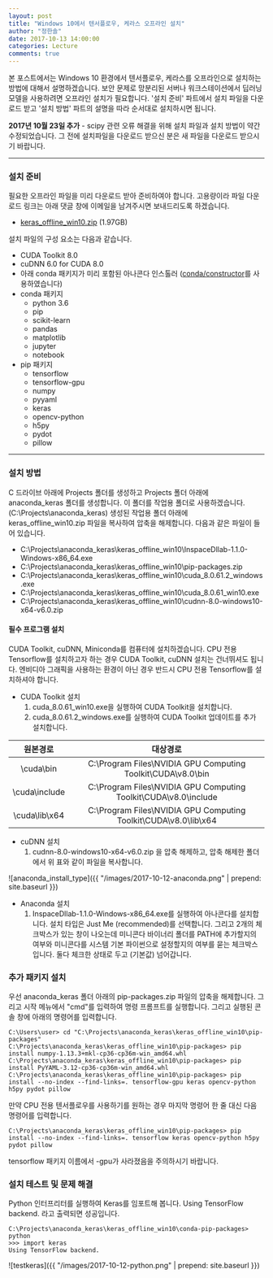 ```yaml
---
layout: post
title: "Windows 10에서 텐서플로우, 케라스 오프라인 설치"
author: "정한솔"
date: 2017-10-13 14:00:00
categories: Lecture
comments: true
---
```


본 포스트에서는 Windows 10 환경에서 텐서플로우, 케라스를 오프라인으로 설치하는 방법에 대해서 설명하겠습니다. 보안 문제로 망분리된 서버나 워크스테이션에서 딥러닝 모델을 사용하려면 오프라인 설치가 필요합니다. '설치 준비' 파트에서 설치 파일을 다운로드 받고 '설치 방법' 파트의 설명을 따라 순서대로 설치하시면 됩니다.

**2017년 10월 23일 추가** - scipy 관련 오류 해결을 위해 설치 파일과 설치 방법이 약간 수정되었습니다. 그 전에 설치파일을 다운로드 받으신 분은 새 파일을 다운로드 받으시기 바랍니다.

---

### 설치 준비

필요한 오프라인 파일을 미리 다운로드 받아 준비하여야 합니다. 고용량이라 파일 다운로드 링크는 아래 댓글 창에 이메일을 남겨주시면 보내드리도록 하겠습니다.

 * <u>keras_offline_win10.zip</u> (1.97GB)

설치 파일의 구성 요소는 다음과 같습니다.

 * CUDA Toolkit 8.0
 * cuDNN 6.0 for CUDA 8.0
 * 아래 conda 패키지가 미리 포함된 아나콘다 인스톨러 ([conda/constructor](https://github.com/conda/constructor)를 사용하였습니다)
 * conda 패키지
   * python 3.6
   * pip
   * scikit-learn
   * pandas
   * matplotlib
   * jupyter
   * notebook
 * pip 패키지
   * tensorflow
   * tensorflow-gpu
   * numpy
   * pyyaml
   * keras
   * opencv-python
   * h5py
   * pydot
   * pillow
 
---

### 설치 방법

C 드라이브 아래에 Projects 폴더를 생성하고 Projects 폴더 아래에 anaconda\_keras 폴더를 생성합니다. 이 폴더를 작업용 폴더로 사용하겠습니다. (C:\Projects\anaconda\_keras) 생성된 작업용 폴더 아래에 keras\_offline\_win10.zip 파일을 복사하여 압축을 해제합니다. 다음과 같은 파일이 들어 있습니다.

 * C:\Projects\anaconda\_keras\keras\_offline\_win10\InspaceDllab-1.1.0-Windows-x86_64.exe
 * C:\Projects\anaconda\_keras\keras\_offline\_win10\pip-packages.zip
 * C:\Projects\anaconda\_keras\keras\_offline\_win10\cuda\_8.0.61.2\_windows.exe
 * C:\Projects\anaconda\_keras\keras\_offline\_win10\cuda\_8.0.61\_win10.exe
 * C:\Projects\anaconda\_keras\keras\_offline\_win10\cudnn-8.0-windows10-x64-v6.0.zip

#### 필수 프로그램 설치

CUDA Toolkit, cuDNN, Miniconda를 컴퓨터에 설치하겠습니다. CPU 전용 Tensorflow를 설치하고자 하는 경우 CUDA Toolkit, cuDNN 설치는 건너뛰셔도 됩니다. 엔비디아 그래픽을 사용하는 환경이 아닌 경우 반드시 CPU 전용 Tensorflow를 설치하셔야 합니다.

 * CUDA Toolkit 설치
   1. cuda\_8.0.61\_win10.exe을 실행하여 CUDA Toolkit을 설치합니다.
   2. cuda\_8.0.61.2\_windows.exe를 실행하여 CUDA Toolkit 업데이트를 추가 설치합니다.

|원본경로|대상경로|
|:-:|:-:|
|\cuda\bin|C:\Program Files\NVIDIA GPU Computing Toolkit\CUDA\v8.0\bin|
|\cuda\include|C:\Program Files\NVIDIA GPU Computing Toolkit\CUDA\v8.0\include|
|\cuda\lib\x64|C:\Program Files\NVIDIA GPU Computing Toolkit\CUDA\v8.0\lib\x64|

 * cuDNN 설치
   1. cudnn-8.0-windows10-x64-v6.0.zip 을 압축 해제하고, 압축 해제한 폴더에서 위 표와 같이 파일을 복사합니다.

![anaconda_install_type]({{ "/images/2017-10-12-anaconda.png" | prepend: site.baseurl }})

 * Anaconda 설치 
   1. InspaceDllab-1.1.0-Windows-x86_64.exe를 실행하여 아나콘다를 설치합니다. 설치 타입은 Just Me (recommended)를 선택합니다. 그리고 2개의 체크박스가 있는 창이 나오는데 미니콘다 바이너리 폴더를 PATH에 추가할지의 여부와 미니콘다를 시스템 기본 파이썬으로 설정할지의 여부를 묻는 체크박스입니다. 둘다 체크한 상태로 두고 (기본값) 넘어갑니다.

### 추가 패키지 설치

우선 anaconda\_keras 폴더 아래의 pip-packages.zip 파일의 압축을 해제합니다. 그리고 시작 메뉴에서 "cmd"를 입력하여 명령 프롬프트를 실행합니다. 그리고 실행된 콘솔 창에 아래의 명령어를 입력합니다.

```
C:\Users\user> cd "C:\Projects\anaconda_keras\keras_offline_win10\pip-packages"
C:\Projects\anaconda_keras\keras_offline_win10\pip-packages> pip install numpy-1.13.3+mkl-cp36-cp36m-win_amd64.whl
C:\Projects\anaconda_keras\keras_offline_win10\pip-packages> pip install PyYAML-3.12-cp36-cp36m-win_amd64.whl
C:\Projects\anaconda_keras\keras_offline_win10\pip-packages> pip install --no-index --find-links=. tensorflow-gpu keras opencv-python h5py pydot pillow
```

만약 CPU 전용 텐서플로우를 사용하기를 원하는 경우 마지막 명령어 한 줄 대신 다음 명령어를 입력합니다.

```
C:\Projects\anaconda_keras\keras_offline_win10\pip-packages> pip install --no-index --find-links=. tensorflow keras opencv-python h5py pydot pillow
```

tensorflow 패키지 이름에서 -gpu가 사라졌음을 주의하시기 바랍니다.

### 설치 테스트 및 문제 해결

Python 인터프리터를 실행하여 Keras를 임포트해 봅니다. Using TensorFlow backend. 라고 출력되면 성공입니다.

```
C:\Projects\anaconda_keras\keras_offline_win10\conda-pip-packages> python
>>> import keras
Using TensorFlow backend.
```

![testkeras]({{ "/images/2017-10-12-python.png" | prepend: site.baseurl }})
